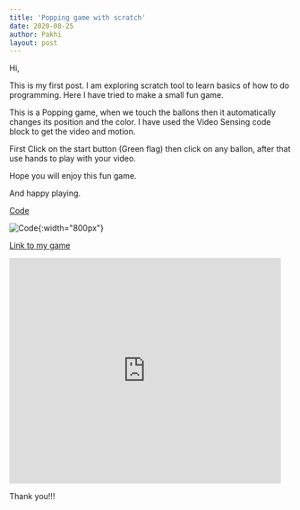 ```yaml
---
title: 'Popping game with scratch'
date: 2020-08-25
author: Pakhi
layout: post
---
```

Hi,

This is my first post. I am exploring scratch tool to learn basics of how to do programming. Here I have tried to make a small fun game. 

This is a Popping game, when we touch the ballons then it automatically changes its position and the color. I have used the Video Sensing code block to get the video and motion.

First Click on the start button (Green flag) then click on any ballon, after that use hands to play with your video.

Hope you will enjoy this fun game.

And happy playing.

[Code](https://scratch.mit.edu/projects/420038365)

![Code](/pakhipant/data/images/popping_game_code_screen.png){:width="800px"}


[Link to my game](https://scratch.mit.edu/projects/420038365)

<iframe src="https://scratch.mit.edu/projects/420038365/embed" allowtransparency="true" width="485" height="402" frameborder="0" scrolling="no" allowfullscreen></iframe>




Thank you!!!

